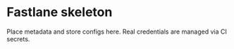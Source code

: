 # Fastlane skeleton
Place metadata and store configs here. Real credentials are managed via CI secrets.
